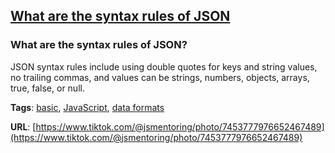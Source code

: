 ## [What are the syntax rules of JSON](#what-are-the-syntax-rules-of-json)

### What are the syntax rules of JSON?

JSON syntax rules include using double quotes for keys and string values, no trailing commas, and values can be strings, numbers, objects, arrays, true, false, or null.

**Tags**: [basic](./level/basic), [JavaScript](./theme/javascript), [data formats](./theme/data_formats)

**URL**: [https://www.tiktok.com/@jsmentoring/photo/7453777976652467489](https://www.tiktok.com/@jsmentoring/photo/7453777976652467489)
